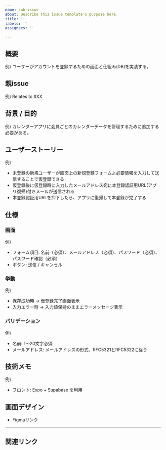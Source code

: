 ```yaml
---
name: sub-issue
about: Describe this issue template's purpose here.
title: ''
labels: ''
assignees: ''

---
```


## 概要
例)
ユーザーがアカウントを登録するための画面と仕組み(DB)を実装する。

## 親issue
例)
Relates to #XX

## 背景 / 目的
例)
カレンダーアプリに会員ごとのカレンダーデータを管理するために追加する必要がある。

## ユーザーストーリー
例)
- 未登録の新規ユーザーが画面上の新規登録フォームよ必要情報を入力して送信することで仮登録できる
- 仮登録後に仮登録時に入力したメールアドレス宛に本登録認証用URL(アプリ復帰)付きメールが送信される
- 本登録認証用URLを押下したら、アプリに復帰して本登録が完了する

## 仕様
### 画面
例)
- フォーム項目: 名前（必須）、メールアドレス（必須）、パスワード（必須）、パスワード確認（必須）
- ボタン: 送信 / キャンセル

### 挙動
例)
- 保存成功時 → 仮登録完了画面表示
- 入力エラー時 → 入力値保持のままエラーメッセージ表示

### バリデーション
例)
- 名前: 1〜20文字必須
- メールアドレス: メールアドレスの形式、RFC5321とRFC5322に従う

## 技術メモ
例)
- フロント: Expo + Supabase を利用

## 画面デザイン
- Figmaリンク

---

## 関連リンク
